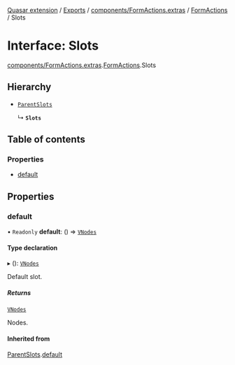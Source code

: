 [Quasar extension](../index.md) / [Exports](../modules.md) / [components/FormActions.extras](../modules/components_FormActions_extras.md) / [FormActions](../modules/components_FormActions_extras.FormActions.md) / Slots

# Interface: Slots

[components/FormActions.extras](../modules/components_FormActions_extras.md).[FormActions](../modules/components_FormActions_extras.FormActions.md).Slots

## Hierarchy

- [`ParentSlots`](components_FormActions_extras.FormActions.ParentSlots.md)

  ↳ **`Slots`**

## Table of contents

### Properties

- [default](components_FormActions_extras.FormActions.Slots.md#default)

## Properties

### default

• `Readonly` **default**: () => [`VNodes`](../modules/components_api_misc.md#vnodes)

#### Type declaration

▸ (): [`VNodes`](../modules/components_api_misc.md#vnodes)

Default slot.

##### Returns

[`VNodes`](../modules/components_api_misc.md#vnodes)

Nodes.

#### Inherited from

[ParentSlots](components_FormActions_extras.FormActions.ParentSlots.md).[default](components_FormActions_extras.FormActions.ParentSlots.md#default)
